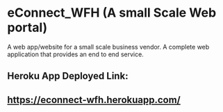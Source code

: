 # eConnect_WFH (A small Scale Web portal)
A web app/website for a small scale business vendor. A complete web application that provides an end to end service. 
## Heroku App Deployed Link: 
## https://econnect-wfh.herokuapp.com/
